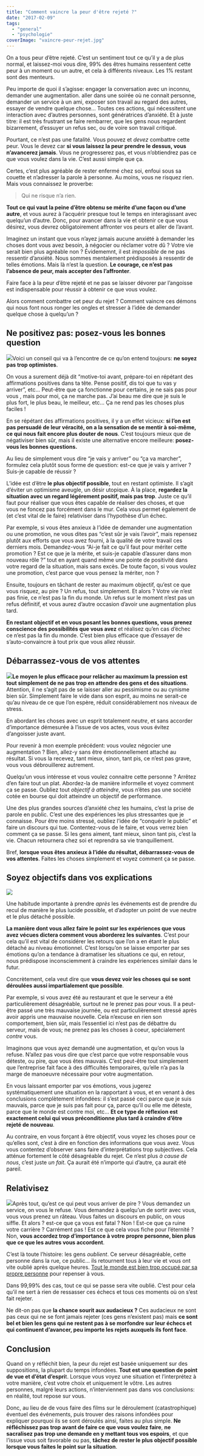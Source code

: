 ```yaml
---
title: "Comment vaincre la peur d'être rejeté ?"
date: "2017-02-09"
tags:
  - "general"
  - "psychologie"
coverImage: "vaincre-peur-rejet.jpg"
---
```


On a tous peur d’être rejeté. C’est un sentiment tout ce qu’il y a de plus normal, et laissez-moi vous dire, 99% des êtres humains ressentent cette peur à un moment ou un autre, et cela à différents niveaux. Les 1% restant sont des menteurs.<!--more-->

Peu importe de quoi il s’agisse: engager la conversation avec un inconnu, demander une augmentation. aller dans une soirée où ne connait personne, demander un service à un ami, exposer son travail au regard des autres, essayer de vendre quelque chose… Toutes ces actions, qui nécessitent une interaction avec d’autres personnes, sont génératrices d’anxiété. Et à juste titre: il est très frustrant se faire rembarrer, que les gens nous regardent bizarrement, d’essuyer un refus sec, ou de voire son travail critiqué.

Pourtant, ce n’est pas une fatalité. Vous pouvez et _devez_ combattre cette peur. Vous le devez car **si vous laissez la peur prendre le dessus, vous n’avancerez jamais**. Vous ne progresserez pas, et vous n’obtiendrez pas ce que vous voulez dans la vie. C’est aussi simple que ça.

Certes, c’est plus agréable de rester enfermé chez soi, enfoui sous sa couette et n’adresser la parole à personne. Au moins, vous ne risquez rien. Mais vous connaissez le proverbe:

> Qui ne risque n’a rien.

**Tout ce qui vaut la peine d’être obtenu se mérite d’une façon ou d’une autre**, et vous aurez à l’acquérir presque tout le temps en interagissant avec quelqu’un d’autre. Donc, pour avancer dans la vie et obtenir ce que vous désirez, vous devrez obligatoirement affronter vos peurs et aller de l’avant.

Imaginez un instant que vous n’ayez jamais aucune anxiété à demander les choses dont vous avez besoin, à négocier ou réclamer votre dû ? Votre vie serait bien plus agréable non ? Évidememnt, il est _impossible_ de ne pas ressentir d’anxiété. Nous sommes mentalement prédisposés à ressentir de telles émotions. Mais là n’est la question. **Le courage, ce n’est pas l’absence de peur, mais accepter des l’affronter**.

Faire face à la peur d’être rejeté et ne pas se laisser dévorer par l’angoisse est indispensable pour réussir à obtenir ce que vous voulez.

Alors comment combattre cet peur du rejet ? Comment vaincre ces démons qui nous font nous ronger les ongles et stresser à l’idée de demander quelque chose à quelqu’un ?

## Ne positivez pas: posez-vous les bonnes question

![](images/posez-vous-questions.jpg)Voici un conseil qui va à l’encontre de ce qu’on entend toujours: **ne soyez pas trop optimistes**.

On vous a surement déjà dit “motive-toi avant, prépare-toi en répétant des affirmations positives dans ta tête. Pense positif, dis toi que tu vas y arriver”, etc… Peut-être que ça fonctionne pour certains, je ne sais pas pour vous , mais pour moi, ça ne marche pas. J’ai beau me dire que je suis le plus fort, le plus beau, le meilleur, etc… Ça ne rend pas les choses plus faciles !

En se répétant des affirmations positives, il y a un effet vicieux: **si l’on est pas persuadé de leur véracité, on a la sensation de se mentir à soi-même, ce qui nous fait encore plus douter de nous**. C’est toujours mieux que de négativiser bien sûr, mais il existe une alternative encore meilleure: **posez-vous les bonnes questions.**

Au lieu de simplement vous dire “je vais y arriver” ou “ça va marcher”, formulez cela plutôt sous forme de question: est-ce que je vais y arriver ? Suis-je capable de réussir ?

L’idée est d’être **le plus objectif possible**, tout en restant optimiste. Il s’agit d’éviter un optimisme aveugle, un désir utopique. À la place, **regardez la situation avec un regard légérement positif, mais pas trop**. Juste ce qu’il faut pour réaliser que vous êtes capable de réaliser des choses, et que vous ne foncez pas forcément dans le mur. Cela vous permet également de (et c’est vital de le faire) relativiser dans l’hypothèse d’un échec.

Par exemple, si vous êtes anxieux à l’idée de demander une augmentation ou une promotion, ne vous dites pas “c’est sûr je vais l’avoir”, mais repensez plutôt aux efforts que vous avez fourni, à la qualité de votre travail ces derniers mois. Demandez-vous “Ai-je fait ce qu’il faut pour mériter cette promotion ? Est ce que je la mérite, et suis-je capable d’assurer dans mon nouveau rôle ?” tout en ayant quand même une pointe de positivité dans votre regard de la situation, mais sans excès. De toute façon, si vous voulez une promotion, c’est parce que vous pensez la mériter, non ?

Ensuite, toujours en tâchant de rester au maximum objectif, qu’est ce que vous risquez, au pire ? Un refus, tout simplement. Et alors ? Votre vie n’est pas finie, ce n’est pas la fin du monde. Un refus sur le moment n’est pas un refus définitif, et vous aurez d’autre occasion d’avoir une augmentation plus tard.

**En restant objectif et en vous posant les bonnes questions, vous prenez conscience des possibilités que vous avez** et réalisez qu’en cas d’échec ce n’est pas la fin du monde. C’est bien plus efficace que d’essayer de s’auto-convaincre à tout prix que vous allez réussir.

## Débarrassez-vous de vos attentes

![](images/debarassez-vous-attentes.jpg)**Le moyen le plus efficace pour relâcher au maximum la pression est tout simplement de ne pas trop en attendre des gens et des situations**. Attention, il ne s’agit pas de se laisser aller au pessimisme ou au cynisme bien sûr. Simplement faire le vide dans son esprit, au moins ne serait-ce qu’au niveau de ce que l’on espère, réduit considérablement nos niveaux de stress.

En abordant les choses avec un esprit totalement _neutre_, et sans accorder d’importance démesurée à l’issue de vos actes, vous vous évitez d’angoisser juste avant.

Pour revenir à mon exemple précédent: vous voulez négocier une augmentation ? Bien, allez-y sans être émotionnellement attaché au résultat. Si vous la recevez, tant mieux, sinon, tant pis, ce n’est pas grave, vous vous débrouillerez autrement.

Quelqu’un vous intéresse et vous voulez connaitre cette personne ? Arrêtez d’en faire tout un plat. Abordez-la de manière informelle et voyez comment ça se passe. Oubliez tout _objectif à atteindre_, vous n’êtes pas une société cotée en bourse qui doit atteindre un objectif de performance.

Une des plus grandes sources d’anxiété chez les humains, c’est la prise de parole en public. C’est une des expériences les plus stressantes que je connaisse. Pour être moins stressé, oubliez l’idée de “conquérir le public” et faire un discours qui tue. Contentez-vous de le faire, et vous verrez bien comment ça se passe. Si les gens aiment, tant mieux, sinon tant pis, c’est la vie. Chacun retournera chez soi et reprendra sa vie tranquillement.

Bref, **lorsque vous êtes anxieux à l’idée du résultat, débarrassez-vous de vos attentes**. Faites les choses simplement et voyez comment ça se passe.

## Soyez objectifs dans vos explications

![](images/soyez-objectifs.gif)

Une habitude importante à prendre _après_ les événements est de prendre du recul de manière le plus lucide possible, et d’adopter un point de vue neutre et le plus détaché possible.

**La manière dont vous allez faire le point sur les expériences que vous avez vécues dictera comment vous aborderez les suivantes**. C’est pour cela qu’il est vital de considérer les retours que l’on a en étant le plus détaché au niveau émotionnel. C’est lorsqu’on se laisse emporter par ses émotions qu’on a tendance à dramatiser les situations ce qui, en retour, nous prédispose inconsciemment à craindre les expériences similair dans le futur.

Concrètement, cela veut dire que **vous devez voir les choses qui se sont déroulées aussi impartialement que possible**.

Par exemple, si vous avez été au restaurant et que le serveur a été particulièrement désagréable, surtout ne le prenez pas pour vous. Il a peut-être passé une très mauvaise journée, ou est particulièrement stressé après avoir appris une mauvaise nouvelle. Cela n’excuse en rien son comportement, bien sûr, mais l’essentiel ici n’est pas de débattre du serveur, mais de vous; ne prenez pas les choses à coeur, spécialement _contre_ vous.

Imaginons que vous ayez demandé une augmentation, et qu’on vous la refuse. N’allez pas vous dire que c’est parce que votre responsable vous déteste, ou pire, que vous êtes mauvais. C’est peut-être tout simplement que l’entreprise fait face à des difficultés temporaires, qu’elle n’a pas la marge de manoeuvre nécessaire pour votre augmentation.

En vous laissant emporter par vos émotions, vous jugerez systématiquement une situation en la rapportant à vous, et en venant à des conclusions complètement infondées: il s’est passé ceci parce que je suis mauvais, parce que je suis pas fait pour ça, parce qu’il ou elle me déteste, parce que le monde est contre moi, etc… **Et ce type de réflexion est exactement celui qui vous préconditionne plus tard à craindre d’être rejeté de nouveau**.

Au contraire, en vous forçant à être objectif, vous voyez les choses pour ce qu’elles sont, c’est à dire en fonction des informations que vous avez. Vous vous contentez d’observer sans faire d’interprétations trop subjectives. Cela atténue fortement le côté désagréable du rejet. Ce n’est plus _à cause de nous_, c’est juste _un fait_. Ça aurait été n’importe qui d’autre, ça aurait été pareil.

## Relativisez

![](images/relativiser.gif)Après tout, qu’est ce qui peut vous arriver de pire ? Vous demandez un service, on vous le refuse. Vous demandez à quelqu’un de sortir avec vous, vous vous prenez un râteau. Vous faites un discours en public, on vous siffle. Et alors ? est-ce que ça vous est fatal ? Non ! Est-ce que ça ruine votre carrière ? Carrément pas ! Est ce que cela vous fiche pour l’éternité ? Non, **vous accordez trop d’importance à votre propre personne, bien plus que ce que les autres vous accordent**.

C’est là toute l’histoire: les gens _oublient_. Ce serveur désagréable, cette personne dans la rue, ce public… ils retournent tous à leur vie et vous ont vite oublié après quelque heures. [Tout le monde est bien trop occupé par sa propre personne](https://www.smartrock.fr/blog/personne-ne-fait-attention-a-vous-alors-faites-ce-quil-vous-plait/) pour repenser à vous.

Dans 99,99% des cas, tout ce qui se passe sera vite oublié. C’est pour cela qu’il ne sert à rien de ressasser ces échecs et tous ces moments où on s’est fait rejeter.

Ne dit-on pas que **la chance sourit aux audacieux ?** Ces audacieux ne sont pas ceux qui ne se font jamais rejeter (ces gens n’existent pas) mais **ce sont bel et bien les gens qui ne restent pas à se morfondre sur leur échecs et qui continuent d’avancer, peu importe les rejets auxquels ils font face**.

## Conclusion

Quand on y réfléchit bien, la peur du rejet est basée uniquement sur des suppositions, la plupart du temps infondées. **Tout est une question de point de vue et d’état d’espri**t. Lorsque vous voyez une situation et l’interprétez à votre manière, c’est votre choix et uniquement le vôtre. Les autres personnes, malgré leurs actions, n’interviennent pas dans vos conclusions: en réalité, tout repose sur vous.

Donc, au lieu de de vous faire des films sur le déroulement (catastrophique) éventuel des événements, puis trouver des raisons infondées pour expliquer pourquoi ils se sont déroulés ainsi, faites au plus simple. **Ne réfléchissez pas trop avant de faire ce que vous voulez faire**, **ne sacralisez pas trop une demande en y mettant tous vos espoirs**, et que l’issue vous soit favorable ou pas, **tâchez de rester le plus objectif possible lorsque vous faites le point sur la situation**.

